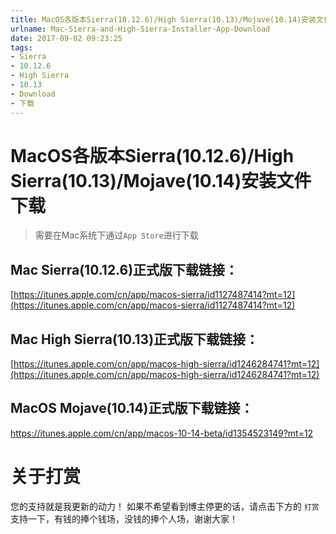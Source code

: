 ```yaml
---
title: MacOS各版本Sierra(10.12.6)/High Sierra(10.13)/Mojave(10.14)安装文件下载
urlname: Mac-Sierra-and-High-Sierra-Installer-App-Download
date: 2017-09-02 09:23:25
tags:
- Sierra
- 10.12.6
- High Sierra
- 10.13
- Download
- 下载
---
```


# MacOS各版本Sierra(10.12.6)/High Sierra(10.13)/Mojave(10.14)安装文件下载

> 需要在Mac系统下通过`App Store`进行下载

## Mac Sierra(10.12.6)正式版下载链接：
[https://itunes.apple.com/cn/app/macos-sierra/id1127487414?mt=12](https://itunes.apple.com/cn/app/macos-sierra/id1127487414?mt=12)

## Mac High Sierra(10.13)正式版下载链接：

[https://itunes.apple.com/cn/app/macos-high-sierra/id1246284741?mt=12](https://itunes.apple.com/cn/app/macos-high-sierra/id1246284741?mt=12)

## MacOS Mojave(10.14)正式版下载链接：

https://itunes.apple.com/cn/app/macos-10-14-beta/id1354523149?mt=12

# 关于打赏

您的支持就是我更新的动力！
如果不希望看到博主停更的话，请点击下方的 `打赏` 支持一下，有钱的捧个钱场，没钱的捧个人场，谢谢大家！


